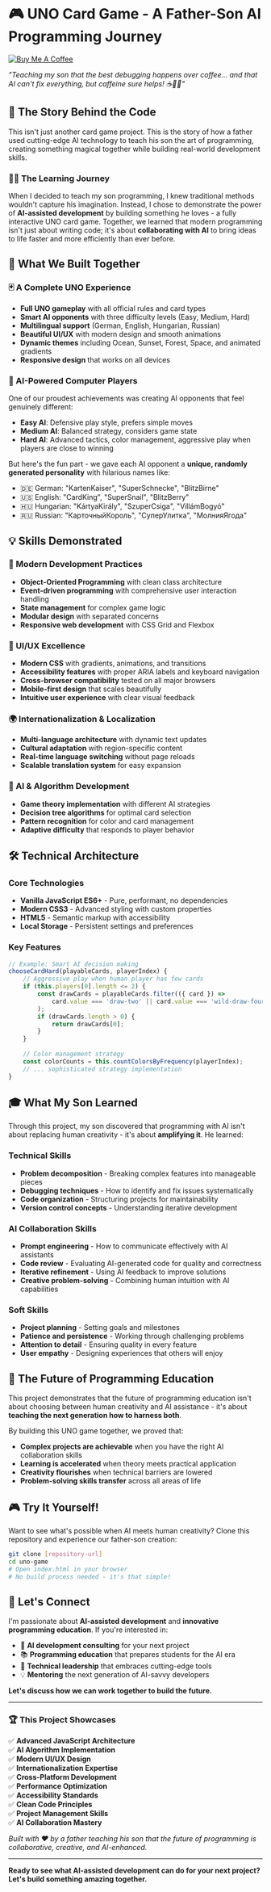 # 🎮 UNO Card Game - A Father-Son AI Programming Journey

[![Buy Me A Coffee](https://img.shields.io/badge/Buy%20Me%20A%20Coffee-☕%20Fuel%20the%20AI%20Teaching%20Revolution!-orange?style=for-the-badge&logo=buy-me-a-coffee)](https://buymeacoffee.com/sergejk)

*"Teaching my son that the best debugging happens over coffee... and that AI can't fix everything, but caffeine sure helps! ☕👨‍💻"*

## 🌟 The Story Behind the Code

This isn't just another card game project. This is the story of how a father used cutting-edge AI technology to teach his son the art of programming, creating something magical together while building real-world development skills.

### 👨‍👦 The Learning Journey

When I decided to teach my son programming, I knew traditional methods wouldn't capture his imagination. Instead, I chose to demonstrate the power of **AI-assisted development** by building something he loves - a fully interactive UNO card game. Together, we learned that modern programming isn't just about writing code; it's about **collaborating with AI** to bring ideas to life faster and more efficiently than ever before.

## 🎯 What We Built Together

### 🃏 A Complete UNO Experience
- **Full UNO gameplay** with all official rules and card types
- **Smart AI opponents** with three difficulty levels (Easy, Medium, Hard)
- **Multilingual support** (German, English, Hungarian, Russian)
- **Beautiful UI/UX** with modern design and smooth animations
- **Dynamic themes** including Ocean, Sunset, Forest, Space, and animated gradients
- **Responsive design** that works on all devices

### 🤖 AI-Powered Computer Players
One of our proudest achievements was creating AI opponents that feel genuinely different:

- **Easy AI**: Defensive play style, prefers simple moves
- **Medium AI**: Balanced strategy, considers game state
- **Hard AI**: Advanced tactics, color management, aggressive play when players are close to winning

But here's the fun part - we gave each AI opponent a **unique, randomly generated personality** with hilarious names like:
- 🇩🇪 German: "KartenKaiser", "SuperSchnecke", "BlitzBirne"
- 🇺🇸 English: "CardKing", "SuperSnail", "BlitzBerry"
- 🇭🇺 Hungarian: "KártyaKirály", "SzuperCsiga", "VillámBogyó"
- 🇷🇺 Russian: "КарточныйКороль", "СуперУлитка", "МолнияЯгода"

## 💡 Skills Demonstrated

### 🚀 Modern Development Practices
- **Object-Oriented Programming** with clean class architecture
- **Event-driven programming** with comprehensive user interaction handling
- **State management** for complex game logic
- **Modular design** with separated concerns
- **Responsive web development** with CSS Grid and Flexbox

### 🎨 UI/UX Excellence
- **Modern CSS** with gradients, animations, and transitions
- **Accessibility features** with proper ARIA labels and keyboard navigation
- **Cross-browser compatibility** tested on all major browsers
- **Mobile-first design** that scales beautifully
- **Intuitive user experience** with clear visual feedback

### 🌍 Internationalization & Localization
- **Multi-language architecture** with dynamic text updates
- **Cultural adaptation** with region-specific content
- **Real-time language switching** without page reloads
- **Scalable translation system** for easy expansion

### 🧠 AI & Algorithm Development
- **Game theory implementation** with different AI strategies
- **Decision tree algorithms** for optimal card selection
- **Pattern recognition** for color and card management
- **Adaptive difficulty** that responds to player behavior

## 🛠️ Technical Architecture

### Core Technologies
- **Vanilla JavaScript ES6+** - Pure, performant, no dependencies
- **Modern CSS3** - Advanced styling with custom properties
- **HTML5** - Semantic markup with accessibility
- **Local Storage** - Persistent settings and preferences

### Key Features
```javascript
// Example: Smart AI decision making
chooseCardHard(playableCards, playerIndex) {
    // Aggressive play when human player has few cards
    if (this.players[0].length <= 2) {
        const drawCards = playableCards.filter(({ card }) => 
            card.value === 'draw-two' || card.value === 'wild-draw-four'
        );
        if (drawCards.length > 0) {
            return drawCards[0];
        }
    }
    
    // Color management strategy
    const colorCounts = this.countColorsByFrequency(playerIndex);
    // ... sophisticated strategy implementation
}
```

## 🎓 What My Son Learned

Through this project, my son discovered that programming with AI isn't about replacing human creativity - it's about **amplifying it**. He learned:

### Technical Skills
- **Problem decomposition** - Breaking complex features into manageable pieces
- **Debugging techniques** - How to identify and fix issues systematically
- **Code organization** - Structuring projects for maintainability
- **Version control concepts** - Understanding iterative development

### AI Collaboration Skills
- **Prompt engineering** - How to communicate effectively with AI assistants
- **Code review** - Evaluating AI-generated code for quality and correctness
- **Iterative refinement** - Using AI feedback to improve solutions
- **Creative problem-solving** - Combining human intuition with AI capabilities

### Soft Skills
- **Project planning** - Setting goals and milestones
- **Patience and persistence** - Working through challenging problems
- **Attention to detail** - Ensuring quality in every feature
- **User empathy** - Designing experiences that others will enjoy

## 🚀 The Future of Programming Education

This project demonstrates that the future of programming education isn't about choosing between human creativity and AI assistance - it's about **teaching the next generation how to harness both**.

By building this UNO game together, we proved that:
- **Complex projects are achievable** when you have the right AI collaboration skills
- **Learning is accelerated** when theory meets practical application
- **Creativity flourishes** when technical barriers are lowered
- **Problem-solving skills transfer** across all areas of life

## 🎮 Try It Yourself!

Want to see what's possible when AI meets human creativity? Clone this repository and experience our father-son creation:

```bash
git clone [repository-url]
cd uno-game
# Open index.html in your browser
# No build process needed - it's that simple!
```

## 🤝 Let's Connect

I'm passionate about **AI-assisted development** and **innovative programming education**. If you're interested in:

- 🧠 **AI development consulting** for your next project
- 📚 **Programming education** that prepares students for the AI era
- 🚀 **Technical leadership** that embraces cutting-edge tools
- 💡 **Mentoring** the next generation of AI-savvy developers

**Let's discuss how we can work together to build the future.**

---

### 🏆 This Project Showcases

✅ **Advanced JavaScript Architecture**  
✅ **AI Algorithm Implementation**  
✅ **Modern UI/UX Design**  
✅ **Internationalization Expertise**  
✅ **Cross-Platform Development**  
✅ **Performance Optimization**  
✅ **Accessibility Standards**  
✅ **Clean Code Principles**  
✅ **Project Management Skills**  
✅ **AI Collaboration Mastery**

*Built with ❤️ by a father teaching his son that the future of programming is collaborative, creative, and AI-enhanced.*

---

**Ready to see what AI-assisted development can do for your next project? Let's build something amazing together.**
